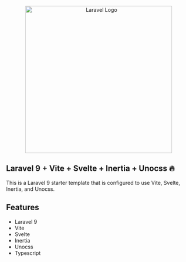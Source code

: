 <p align="center"><a href="https://laravel.com" target="_blank"><img src="https://raw.githubusercontent.com/laravel/art/master/logo-lockup/5%20SVG/2%20CMYK/1%20Full%20Color/laravel-logolockup-cmyk-red.svg" width="400" alt="Laravel Logo"></a></p>

## Laravel 9 + Vite + Svelte + Inertia + Unocss 🔥

This is a Laravel 9 starter template that is configured to use Vite, Svelte, Inertia, and Unocss.

## Features

- Laravel 9
- Vite
- Svelte
- Inertia
- Unocss
- Typescript




